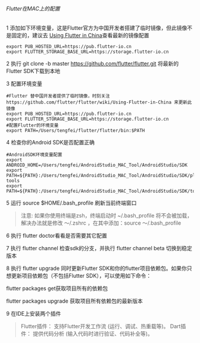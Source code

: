 ###### Flutter在MAC上的配置

1 添加如下环境变量，这是Flutter官方为中国开发者搭建了临时镜像，但此镜像不是固定的，建议去 [Using Flutter in China](https://github.com/flutter/flutter/wiki/Using-Flutter-in-China)查看最新的镜像配置

```
export PUB_HOSTED_URL=https://pub.flutter-io.cn
export FLUTTER_STORAGE_BASE_URL=https://storage.flutter-io.cn
```
2 执行 git clone -b master https://github.com/flutter/flutter.git 将最新的Flutter SDK下载到本地

3 配置环境变量

```
#Flutter 替中国开发者提供了临时镜像，时刻关注 https://github.com/flutter/flutter/wiki/Using-Flutter-in-China 来更新此镜像
export PUB_HOSTED_URL=https://pub.flutter-io.cn
export FLUTTER_STORAGE_BASE_URL=https://storage.flutter-io.cn
#配置Flutter的环境变量
export PATH=/Users/tengfei/flutter/flutter/bin:$PATH    
```

4 检查你的Android SDK是否配置正确

```
#AndroidSDK环境变量配置
export ANDROID_HOME=/Users/tengfei/AndroidStudio_MAC_Tool/AndroidStudio/SDK
export PATH=${PATH}:/Users/tengfei/AndroidStudio_MAC_Tool/AndroidStudio/SDK/platform-tools
export PATH=${PATH}:/Users/tengfei/AndroidStudio_MAC_Tool/AndroidStudio/SDK/tools
```
5 运行 source $HOME/.bash_profile 刷新当前终端窗口

> 注意: 如果你使用终端是zsh，终端启动时 ~/.bash_profile 将不会被加载，解决办法就是修改 ～/.zshrc ，在其中添加：source ～/.bash_profile

6 执行 flutter doctor看看是否需要其它配置

7 执行 flutter channel 检查sdk的分支，并执行 flutter channel beta 切换到稳定版本

8 执行 flutter upgrade 同时更新Flutter SDK和你的flutter项目依赖包。如果你只想更新项目依赖包（不包括Flutter SDK），可以使用如下命令：

flutter packages get获取项目所有的依赖包

flutter packages upgrade 获取项目所有依赖包的最新版本

9 在IDE上安装两个插件
> Flutter插件： 支持Flutter开发工作流 (运行、调试、热重载等)。
Dart插件： 提供代码分析 (输入代码时进行验证、代码补全等)。



